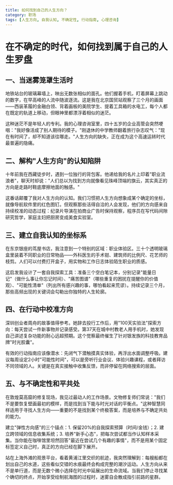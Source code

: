 ```yaml
---
title: 如何找到自己的人生方向？
category: 职场
tags: [人生方向, 自我认知, 不确定性, 行动指南, 心理咨询]
---
```

# 在不确定的时代，如何找到属于自己的人生罗盘

## 一、当迷雾笼罩生活时

地铁站台的玻璃幕墙上，映出无数张相似的面孔。他们握着手机，盯着屏幕上跳动的数字，在早高峰的人流中随波逐流。这是我在北京国贸站观察了三个月的画面——西装革履的金融白领、背着画板的美院学生、提着工具箱的水电工，每个人都在既定的轨道上移动，但眼神里都漂浮着相似的迷茫。

这种迷茫不是年轻人的专利。我的心理咨询室里，四十五岁的企业高管会突然哽咽："我好像活成了别人期待的模子。"刚退休的中学教师翻着旅行杂志叹气："现在有时间了，却不知道该往哪走。"人生方向的缺失，正在成为这个高速运转时代最普遍的隐痛。

## 二、解构"人生方向"的认知陷阱

十年前我在西藏徒步时，遇到一位独行的背包客。他递给我的名片上印着"职业流浪者"，聊天时却说："人们总以为找到方向就像看见珠峰顶端的旗云，其实真正的方向是走路时鞋底摩擦地面的触感。"

这番话颠覆了我对人生方向的认知。我们习惯把人生方向想象成某个确定的坐标，就像导航软件里的红色图钉。但观察那些活得自洽的人会发现，他们的方向感来自持续校准的动态过程：纪录片导演在拍商业广告时保持观察，程序员在写代码间隙研究哲学，家庭主妇把厨房变成美食实验室。

## 三、建立自我认知的坐标系

在东京银座的茑屋书店，我注意到一个特别的区域：职业体验区。三十个透明玻璃盒里装着不同职业的日常物品——外科医生的手术钳、建筑师的比例尺、花艺师的枝剪。人们可以付费打开盒子，用实物和工作日志体验陌生职业的质感。

这启发我设计了一套自我探索工具：准备三个空白笔记本，分别记录"能量日记"（做什么事让你忘记时间）、"痛苦图谱"（哪些重复的困扰在提醒你的价值观）、"可能性清单"（列出所有感兴趣的事，哪怕看起来荒谬）。持续记录三个月，那些高频出现的关键词会勾勒出你独特的人生轮廓。

## 四、在行动中校准方向

深圳创业者周舟的故事值得参考。她辞去投行工作后，用"100天实验法"探索方向：每天尝试一件新事物并记录感受。第37天在城中村教老人用手机时，她发现自己讲述复杂功能的耐心远超预期。这个觉察最终催生了针对银发族的科技教育品牌"时光胶囊"。

有效的行动指南应该像潜水：先闭气下潜触摸真实体验，再浮出水面调整呼吸。建议每周设定2小时"可能性时间"，可以是旁听行业会议、体验兴趣课程，或者拜访不同领域的人。关键是在真实接触中收集反馈，而非停留在网络搜索的层面。

## 五、与不确定性和平共处

在敦煌莫高窟的修复现场，我见过最动人的工作场景。文物修复师们常说："我们不是要恢复壁画最初的模样，而是找到当下能与时光对话的平衡点。"这种智慧同样适用于寻找人生方向——重要的不是找到某个终极答案，而是培养与不确定共处的能力。

建立"弹性方向感"的三个锚点：1. 保留20%的自我探索预算（时间/金钱）；2. 建立跨领域的信息收集系统；3. 培养"新手心态"，把每次尝试都当作认知样本采集。当你能在咖啡馆里坦然回答"最近在尝试几个有趣的事情"，而不是用某个固定标签定义自己时，真正的方向已经在脚下展开。

站在上海外滩的观景平台，看着黄浦江里交织的航迹，我突然理解到：每艘船都在划出自己的水道，这些看似交错的水痕最终会构成完整的潮汐运动。人生方向从来不是单行道，而是无数个微小选择在时光中延展出的生命流域。当我们停止寻找某个确切的终点，开始享受绘制航海图的过程时，迷雾自会散成指引前路的星群。
